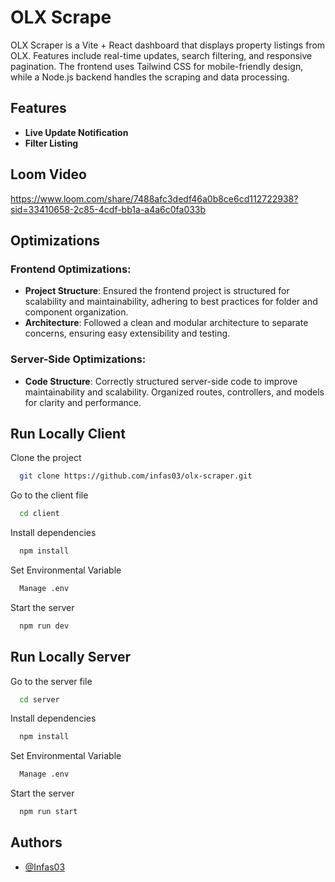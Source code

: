 
# OLX Scrape

OLX Scraper is a Vite + React dashboard that displays property listings from OLX. Features include real-time updates, search filtering, and responsive pagination. The frontend uses Tailwind CSS for mobile-friendly design, while a Node.js backend handles the scraping and data processing.

## Features

- **Live Update Notification**
- **Filter Listing**

## Loom Video

https://www.loom.com/share/7488afc3dedf46a0b8ce6cd112722938?sid=33410658-2c85-4cdf-bb1a-a4a6c0fa033b

## Optimizations

### Frontend Optimizations:
- **Project Structure**: Ensured the frontend project is structured for scalability and maintainability, adhering to best practices for folder and component organization.
- **Architecture**: Followed a clean and modular architecture to separate concerns, ensuring easy extensibility and testing.

### Server-Side Optimizations:
- **Code Structure**: Correctly structured server-side code to improve maintainability and scalability. Organized routes, controllers, and models for clarity and performance.


## Run Locally Client

Clone the project

```bash
  git clone https://github.com/infas03/olx-scraper.git
```

Go to the client file

```bash
  cd client
```

Install dependencies

```bash
  npm install
```

Set Environmental Variable

```bash
  Manage .env
```

Start the server

```bash
  npm run dev
```

## Run Locally Server

Go to the server file

```bash
  cd server
```

Install dependencies

```bash
  npm install
```

Set Environmental Variable

```bash
  Manage .env
```

Start the server

```bash
  npm run start
```

## Authors

- [@Infas03](https://www.github.com/infas03)

